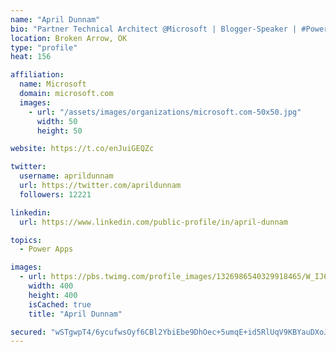 ```yaml
---
name: "April Dunnam"
bio: "Partner Technical Architect @Microsoft | Blogger-Speaker | #PowerApps, #PowerAutomate, #Office365, #SharePoint | #WIT | #Karaoke Queen"
location: Broken Arrow, OK
type: "profile"
heat: 156

affiliation:
  name: Microsoft
  domain: microsoft.com
  images:
    - url: "/assets/images/organizations/microsoft.com-50x50.jpg"
      width: 50
      height: 50

website: https://t.co/enJuiGEQZc

twitter:
  username: aprildunnam
  url: https://twitter.com/aprildunnam
  followers: 12221

linkedin:
  url: https://www.linkedin.com/public-profile/in/april-dunnam

topics:
  - Power Apps

images:
  - url: https://pbs.twimg.com/profile_images/1326986540329918465/W_IJ6Ih2_400x400.jpg
    width: 400
    height: 400
    isCached: true
    title: "April Dunnam"

secured: "wSTgwpT4/6ycufwsOyf6CBl2YbiEbe9DhOec+5umqE+id5RlUqV9KBYauDXoJWcojBWV1dsCUIdy41eeH6a8OgWZTPZbWl9uAHNTDJ6e0MLIwmaIuPl4NGBdX961/4bL5u/5LI2DAaO42OOHmqVcF3IJ67qSujW2naRi7Ha8wR4QGW9dYGsq7oLX6FlwfdItQhuRRlx7tx+kiYQTk3uqwwFwikPvmrf9weaSZtPq7v7ZuR5bz1RJYqJk54GyTCkOtL+yG0jpyWkgQ8gylprcKgE0OvgmAZj2lR5V/wtevtvHa2WFjE9f8BcBoOGxrD78Ebw0q1zIpyRIx/BPBy4aPIqA/kUpLXVSFpK1ePxB5B/3GCsB7iM35nkpRq74aM/pYc4Y+B7DZi9iBUOZDrvvlrYSChM8bZYv0MuyFM4hKbE=;kljvzR3gM0MSFDLO/8GBKQ=="
---
```


